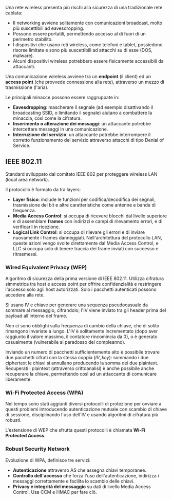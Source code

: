 Una rete wireless presenta più rischi alla sicurezza di una tradizionale rete cablata:
- Il networking avviene solitamente con comunicazioni broadcast, molto più suscettibili ad eavesdropping.
- Possono essere portatili, permettendo accesso al di fuori di un perimetro stabilito.
- I dispositivi che usano reti wireless, come telefoni e tablet, possiedono risorse limitate e sono più suscettibili ad attacchi su di esse (DOS, malware).
- Alcuni dispositivi wireless potrebbero essere fisicamente accessibili da attaccanti.

Una comunicazione wireless avviene tra un **endpoint** (il client) ed un **access point** (che provvede connessione alla rete), attraverso un mezzo di trasmissione (l'aria).

Le principali minacce possono essere raggruppate in:
- **Eavesdropping**: mascherare il segnale (ad esempio disattivando il broadcasting SSID, o limitando il segnale) aiutano a combattere la minaccia, così come la cifratura.
- **Inserimento o alterazione dei messaggi**: un attaccante potrebbe intercettare messaggi in una comunicazione.
- **Interruzione del servizio**: un attaccante potrebbe interrompere il corretto funzionamento del servizio attraverso attacchi di tipo Denial of Service.

## IEEE 802.11

Standard sviluppato dal comitato IEEE 802 per proteggere wireless LAN (local area network).

Il protocollo è formato da tra layers:
- **Layer fisico**: include le funzioni per codifica/decodifica dei segnali, trasmissione dei bit e altre caratteristiche come antenne e bande di frequenza.
- **Media Access Control**: si occupa di ricevere blocchi dal livello superiore e di assemblare **frames** con indirizzi e campi di rilevamento errori, e di verificarli in ricezione.
- **Logical Link Control**: si occupa di rilevare gli errori e di inviare nuovamente i frames danneggiati. Nell'architettura del protocollo LAN, queste azioni vengo svolte direttamente dal Media Access Control, e LLC si occupa solo di tenere traccia dei frame inviati con successo e ritrasmessi.

### Wired Equivalent Privacy (WEP)
Algoritmo di sicurezza della prima versione di IEEE 802.11.
Utilizza cifratura simmetrica tra host e access point per offrire confidenzialità e restringere l'accesso solo agli host autorizzati. Solo i pacchetti autenticati possono accedere alla rete.

Si usano IV e chiave per generare una sequenza pseudocasuale da sommare al messaggio, cifrandolo; l'IV viene inviato tra gli header prima del payload all'interno del frame. 

Non ci sono obblighi sulla frequenza di cambio della chiave, che di solito rimangono invariate a lungo. L'IV è solitamente incrementato (dopo aver raggiunto il valore massimo, il contatore rincomincia da 0), o è generato casualmente (vulnerabile al paradosso del compleanno).

Inviando un numero di pacchetti sufficientemente alto è possibile trovare due pacchetti cifrati con la stessa coppia $(IV, key)$: sommando i due ciphertext le chiavi si annullano producendo la somma dei due plaintext. 
Recuperati i plaintext (attraverso crittoanalisi) è anche possibile anche recuperare la chiave, permettendo così ad un attaccante di comunicare liberamente.

### Wi-Fi Protected Access (WPA)

Nel tempo sono stati aggiunti diversi protocolli di protezione per ovviare a questi problemi introducendo autenticazione mutuale con scambio di chiave di sessione, disciplinando l'uso dell'IV e usando algoritmi di cifratura più robusti.

L'estensione di WEP che sfrutta questi protocolli è chiamata **Wi-Fi Protected Access**.

### Robust Security Network

Evoluzione di WPA, definisce tre servizi:

- **Autenticazione** attraverso AS che assegna chiavi temporanee.
- **Controllo dell'accesso** che forza l'uso dell'autenticazione, indirizza i messaggi correttamente e facilita lo scambio delle chiavi.
- **Privacy e integrità del messaggio** su dati di livello Media Access Control. Usa CCM e HMAC per fare ciò.